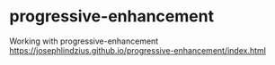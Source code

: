# progressive-enhancement
Working with progressive-enhancement
https://josephlindzius.github.io/progressive-enhancement/index.html
